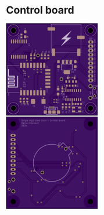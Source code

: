# Control board

<img src="images/cbTop.png" width="50%"/>
<img src="images/cbBottom.png" width="50%"/>
